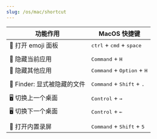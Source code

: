 ```yaml
---
slug: /os/mac/shortcut
---
```





| 功能作用          | MacOS 快捷键                                          |
| ----------------- | ----------------------------------------------------- |
| 🎨 打开 emoji 面板 | <kbd>ctrl</kbd> + <kbd>cmd</kbd> + <kbd>space</kbd>   |
|                   |                                                       |
| 🙈 隐藏当前应用    | <kbd>Command</kbd> + <kbd>H</kbd>                     |
| 🙈 隐藏其他应用    | <kbd>Command</kbd> + <kbd>Option</kbd> + <kbd>H</kbd> |
|                   |                                                       |
| 📁 Finder: 显式被隐藏的文件 |  <kbd>Command</kbd> + <kbd>Shift</kbd> + <kbd>.</kbd>               |
|  |  |
| 🖥️ 切换上一个桌面 | <kbd>Control</kbd> + <kbd>→</kbd> |
| 🖥️ 切换下一个桌面 | <kbd>Control</kbd> + <kbd>←</kbd> |
| | |
| 💽 打开内置录屏 |  <kbd>Command</kbd> + <kbd>Shift</kbd> + <kbd>5</kbd> |
